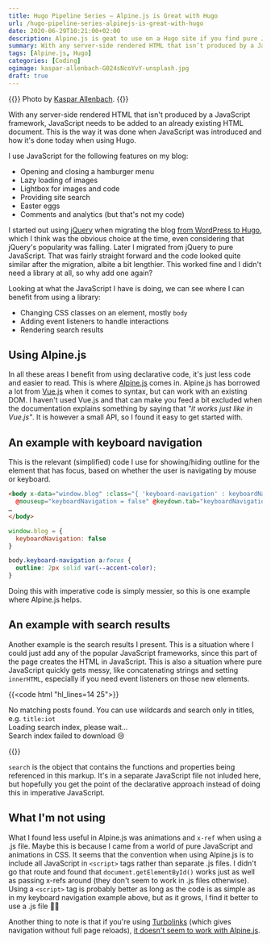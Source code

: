 ```yaml
---
title: Hugo Pipeline Series – Alpine.js is Great with Hugo
url: /hugo-pipeline-series-alpinejs-is-great-with-hugo
date: 2020-06-29T10:21:00+02:00
description: Alpine.js is geat to use on a Hugo site if you find pure JavaScript too cumbersum, unless you're using Turbolinks.
summary: With any server-side rendered HTML that isn’t produced by a JavaScript framework, JavaScript needs to be added to an already existing HTML document. This is the way it was done when JavaScript was introduced and how it’s done today when using Hugo.
tags: [Alpine.js, Hugo]
categories: [Coding]
ogimage: kaspar-allenbach-G024sNcoYvY-unsplash.jpg
draft: true  
---
```


{{<post-image image="kaspar-allenbach-G024sNcoYvY-unsplash.jpg" alt="white and gray mountains">}}
Photo by <a href="https://unsplash.com/@kasparallenbach">
Kaspar Allenbach</a>.
{{</post-image>}}

With any server-side rendered HTML that isn't produced by a JavaScript framework, JavaScript needs to be added to an already existing HTML document. This is the way it was done when JavaScript was introduced and how it's done today when using Hugo.

I use JavaScript for the following features on my blog:
* Opening and closing a hamburger menu
* Lazy loading of images
* Lightbox for images and code
* Providing site search
* Easter eggs
* Comments and analytics (but that's not my code)

I started out using [jQuery](https://jquery.com/) when migrating the blog [from WordPress to Hugo](/switching-from-wordpress-to-hugo), which I think was the obvious choice at the time, even considering that jQuery's popularity was falling. Later I migrated from jQuery to pure JavaScript. That was fairly straight forward and the code looked quite similar after the migration, albite a bit lengthier. This worked fine and I didn't need a library at all, so why add one again?

Looking at what the JavaScript I have is doing, we can see where I can benefit from using a library:
* Changing CSS classes on an element, mostly `body`
* Adding event listeners to handle interactions
* Rendering search results

## Using Alpine.js

In all these areas I benefit from using declarative code, it's just less code and easier to read. This is where [Alpine.js](https://github.com/alpinejs/alpine) comes in. Alpine.js has borrowed a lot from [Vue.js](https://vuejs.org/) when it comes to syntax, but can work with an existing DOM. I haven't used Vue.js and that can make you feed a bit excluded when the documentation explains something by saying that _"it works just like in Vue.js"_.  It is however a small API, so I found it easy to get started with.

## An example with keyboard navigation
This is the relevant (simplified) code I use for showing/hiding outline for the element that has focus, based on whether the user is navigating by mouse or keyboard.

``` html
<body x-data="window.blog" :class="{ 'keyboard-navigation' : keyboardNavigation }"
  @mouseup="keyboardNavigation = false" @keydown.tab="keyboardNavigation = true">
…
</body>
```

``` js
window.blog = {
  keyboardNavigation: false
}
```

``` css
body.keyboard-navigation a:focus {
  outline: 2px solid var(--accent-color);
}
```

Doing this with imperative code is simply messier, so this is one example where Alpine.js helps. 

## An example with search results

Another example is the search results I present. This is a situation where I could just add any of the popular JavaScript frameworks, since this part of the page creates the HTML in JavaScript. This is also a situation where pure JavaScript quickly gets messy, like concatenating strings and setting `innerHTML`, especially if you need event listeners on those new elements. 

{{<code html "hl_lines=14 25">}}
<div class="search-results-container">
  <div id="search-output" x-show="search.textInSearchBox">
    <div id="no-results-message" x-show="search.store && search.textInSearchBox && !search.hits.length">
      No matching posts found. You can use wildcards and search only in titles, e.g. <code>title:iot</code>
    </div>
    <div id="index-loading-message" x-show="!search.indexLoadFailed && search.indexLoading && search.textInSearchBox">
      <span class="icon-spinner" aria-hidden="true"></span> Loading search index, please wait...
    </div>
    <div id="index-failed-message" x-show="search.indexLoadFailed && search.textInSearchBox">
      Search index failed to download 😢
    </div>
    <div id="number-of-hits-message" x-text="search.getHitsText()" x-show="search.hits.length"></div>
    <ol class="result-list" x-show="search.hits.length" x-ref="hits">
      <template x-for="hit in search.hits" :key="hit.ref">
        <li>
          <h2><a :href='hit.ref' x-text="search.fromStore(hit).title"></a></h2>
          <div class="entry-meta">
            <time class="published" :datetime="search.fromStore(hit).dateiso">
              <svg class="icon icon-calendar"><use xlink:href="#icon-calendar"></use></svg>
              <span x-text="search.fromStore(hit).dateformatted"></span>
            </time>
          </div>
          <p x-text="search.fromStore(hit).summary"></p>
        </li>
      </template>
    </ol>
  </div>
</div>
{{</code>}}

`search` is the object that contains the functions and properties being referenced in this markup. It's in a separate JavaScript file not inluded here, but hopefully you get the point of the declarative approach instead of doing this in imperative JavaScript.

## What I'm not using

What I found less useful in Alpine.js was animations and `x-ref` when using a .js file. Maybe this is because I came from a world of pure JavaScript and animations in CSS. It seems that the convention when using Alpine.js is to include all JavaScript in `<script>` tags rather than separate .js files. I didn't go that route and found that `document.getElementById()` works just as well as passing x-refs around (they don't seem to work in .js files otherwise). Using a `<script>` tag is probably better as long as the code is as simple as in my keyboard navigation example above, but as it grows, I find it better to use a .js file 🤷‍♂️

Another thing to note is that if you're using [Turbolinks][2] (which gives navigation without full page reloads), [it doesn't seem to work with Alpine.js][1].

[1]: https://github.com/alpinejs/alpine/issues/319
[2]: https://github.com/turbolinks/turbolinks
